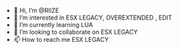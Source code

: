 - 👋 Hi, I’m @RIIZE
- 👀 I’m interested in ESX LEGACY, OVEREXTENDED , EDIT
- 🌱 I’m currently learning LUA
- 💞️ I’m looking to collaborate on ESX LEGACY
- 📫 How to reach me ESX LEGACY

<!---
RIIZE is a ✨ special ✨ repository because its `README.md` (this file) appears on your GitHub profile.
You can click the Preview link to take a look at your changes.
--->
